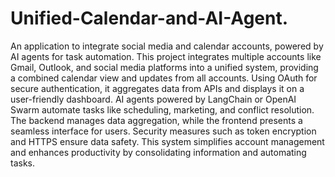# Unified-Calendar-and-AI-Agent.
An application to integrate social media and calendar accounts, powered by AI agents for task automation.
This project integrates multiple accounts like Gmail, Outlook, and social media platforms into a unified system, providing a combined calendar view and updates from all accounts. Using OAuth for secure authentication, it aggregates data from APIs and displays it on a user-friendly dashboard. AI agents powered by LangChain or OpenAI Swarm automate tasks like scheduling, marketing, and conflict resolution. The backend manages data aggregation, while the frontend presents a seamless interface for users. Security measures such as token encryption and HTTPS ensure data safety. This system simplifies account management and enhances productivity by consolidating information and automating tasks.
